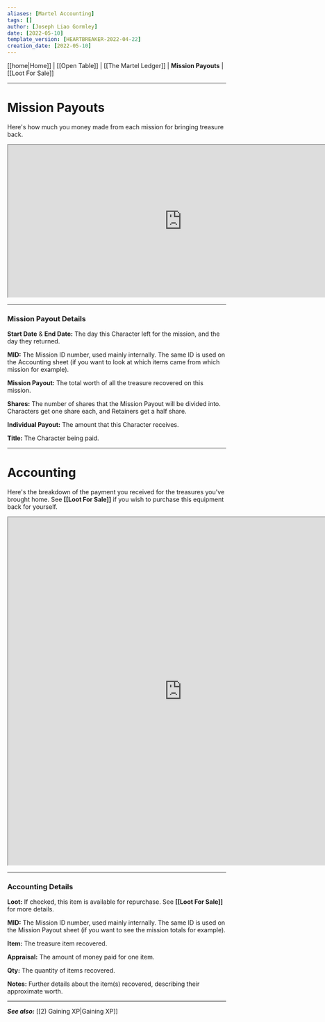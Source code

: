 ```yaml
---
aliases: [Martel Accounting]
tags: []
author: [Joseph Liao Gormley]
date: [2022-05-10]
template_version: [HEARTBREAKER-2022-04-22]
creation_date: [2022-05-10]
---
```

[[home|Home]] | [[Open Table]] | [[The Martel Ledger]] | **Mission Payouts** | [[Loot For Sale]]
___
# Mission Payouts
Here's how much you money made from each mission for bringing treasure back.
<iframe width="800" height="350"| src="https://docs.google.com/spreadsheets/d/e/2PACX-1vT8koqQI7UguyKc5hc3-NVz8z0aIPSHfpEtQYHasR1bUfS-MZbcsPiUatUkWHjBr2Vpw_Lext0cw2Xf/pubhtml?gid=400309122&amp;single=true&amp;widget=true&amp;headers=false"></iframe>

___
### Mission Payout Details
**Start Date** & **End Date:** The day this Character left for the mission, and the day they returned.

**MID:** The Mission ID number, used mainly internally. The same ID is used on the Accounting sheet (if you want to look at which items came from which mission for example).

**Mission Payout:** The total worth of all the treasure recovered on this mission.

**Shares:** The number of shares that the Mission Payout will be divided into. Characters get one share each, and Retainers get a half share.

**Individual Payout:** The amount that this Character receives.

**Title:** The Character being paid.



___
# Accounting
Here's the breakdown of the payment you received for the treasures you've brought home. See **[[Loot For Sale]]** if you wish to purchase this equipment back for yourself.
<iframe width="800" height="800"| src="https://docs.google.com/spreadsheets/d/e/2PACX-1vT8koqQI7UguyKc5hc3-NVz8z0aIPSHfpEtQYHasR1bUfS-MZbcsPiUatUkWHjBr2Vpw_Lext0cw2Xf/pubhtml?gid=1529249509&amp;single=true&amp;widget=true&amp;headers=false"></iframe>

___
### Accounting Details
**Loot:** If checked, this item is available for repurchase. See **[[Loot For Sale]]** for more details.

**MID:** The Mission ID number, used mainly internally. The same ID is used on the Mission Payout sheet (if you want to see the mission totals for example).

**Item:** The treasure item recovered.

**Appraisal:** The amount of money paid for one item.

**Qty:** The quantity of items recovered.

**Notes:** Further details about the item(s) recovered, describing their approximate worth.

___
***See also:*** [[2) Gaining XP|Gaining XP]]
<!--*References:*
*Source:* -->
<!-- Sources, read more, links, etc. -->
<!-- *Source: Entry by [[Mike Maxin]].* -->
<!-- Leave an empty line at the end, otherwise Exporter complains. -->
